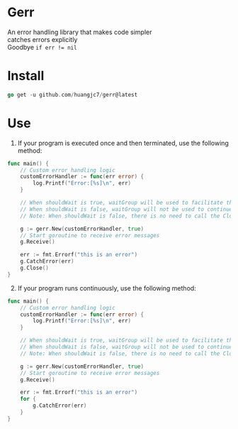 # Gerr
An error handling library that makes code simpler<br>
catches errors explicitly<br>
Goodbye `if err != nil`

# Install
```go
go get -u github.com/huangjc7/gerr@latest
```

# Use
1. If your program is executed once and then terminated, use the following method:
```go
func main() {
	// Custom error handling logic
	customErrorHandler := func(err error) {
		log.Printf("Error:[%s]\n", err)
	}

	// When shouldWait is true, waitGroup will be used to facilitate the scenario where the goroutine has not completed execution when the function exits.
	// When shouldWait is false, waitGroup will not be used to continue receiving errors from the error channel.
	// Note: When shouldWait is false, there is no need to call the Close method

	g := gerr.New(customErrorHandler, true)
	// Start goroutine to receive error messages
	g.Receive()

	err := fmt.Errorf("this is an error")
	g.CatchError(err)
	g.Close()
}
```
2. If your program runs continuously, use the following method:
```go
func main() {
	// Custom error handling logic
	customErrorHandler := func(err error) {
		log.Printf("Error:[%s]\n", err)
	}

	// When shouldWait is true, waitGroup will be used to facilitate the scenario where the goroutine has not completed execution when the function exits.
	// When shouldWait is false, waitGroup will not be used to continue receiving errors from the error channel.
	// Note: When shouldWait is false, there is no need to call the Close method

	g := gerr.New(customErrorHandler, true)
	// Start goroutine to receive error messages
	g.Receive()

	err := fmt.Errorf("this is an error")
	for {
		g.CatchError(err)
	}
}
```

